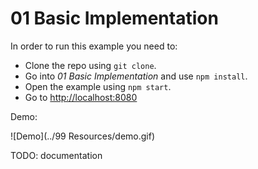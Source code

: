 # 01 Basic Implementation

In order to run this example you need to:

- Clone the repo using `git clone`.
- Go into *01 Basic Implementation* and use `npm install`.
- Open the example using `npm start`.
- Go to [http://localhost:8080](http://localhost:8080)

Demo:

![Demo](../99 Resources/demo.gif)

TODO: documentation
